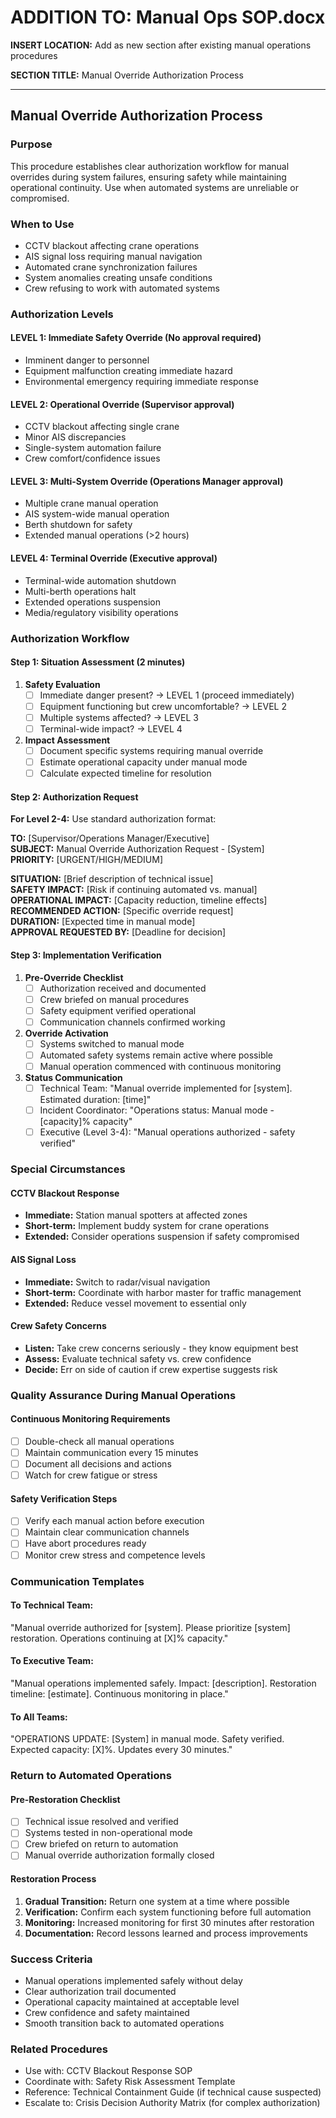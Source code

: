 # ADDITION TO: Manual Ops SOP.docx

**INSERT LOCATION:** Add as new section after existing manual operations procedures

**SECTION TITLE:** Manual Override Authorization Process

---

## Manual Override Authorization Process

### Purpose
This procedure establishes clear authorization workflow for manual overrides during system failures, ensuring safety while maintaining operational continuity. Use when automated systems are unreliable or compromised.

### When to Use
- CCTV blackout affecting crane operations
- AIS signal loss requiring manual navigation
- Automated crane synchronization failures
- System anomalies creating unsafe conditions
- Crew refusing to work with automated systems

### Authorization Levels

#### LEVEL 1: Immediate Safety Override (No approval required)
- Imminent danger to personnel
- Equipment malfunction creating immediate hazard
- Environmental emergency requiring immediate response

#### LEVEL 2: Operational Override (Supervisor approval)
- CCTV blackout affecting single crane
- Minor AIS discrepancies
- Single-system automation failure
- Crew comfort/confidence issues

#### LEVEL 3: Multi-System Override (Operations Manager approval)
- Multiple crane manual operation
- AIS system-wide manual operation
- Berth shutdown for safety
- Extended manual operations (>2 hours)

#### LEVEL 4: Terminal Override (Executive approval)
- Terminal-wide automation shutdown
- Multi-berth operations halt
- Extended operations suspension
- Media/regulatory visibility operations

### Authorization Workflow

#### Step 1: Situation Assessment (2 minutes)
1. **Safety Evaluation**
   - [ ] Immediate danger present? → LEVEL 1 (proceed immediately)
   - [ ] Equipment functioning but crew uncomfortable? → LEVEL 2
   - [ ] Multiple systems affected? → LEVEL 3
   - [ ] Terminal-wide impact? → LEVEL 4

2. **Impact Assessment**
   - [ ] Document specific systems requiring manual override
   - [ ] Estimate operational capacity under manual mode
   - [ ] Calculate expected timeline for resolution

#### Step 2: Authorization Request
**For Level 2-4:** Use standard authorization format:

**TO:** [Supervisor/Operations Manager/Executive]  
**SUBJECT:** Manual Override Authorization Request - [System]  
**PRIORITY:** [URGENT/HIGH/MEDIUM]

**SITUATION:** [Brief description of technical issue]  
**SAFETY IMPACT:** [Risk if continuing automated vs. manual]  
**OPERATIONAL IMPACT:** [Capacity reduction, timeline effects]  
**RECOMMENDED ACTION:** [Specific override request]  
**DURATION:** [Expected time in manual mode]  
**APPROVAL REQUESTED BY:** [Deadline for decision]

#### Step 3: Implementation Verification
1. **Pre-Override Checklist**
   - [ ] Authorization received and documented
   - [ ] Crew briefed on manual procedures
   - [ ] Safety equipment verified operational
   - [ ] Communication channels confirmed working

2. **Override Activation**
   - [ ] Systems switched to manual mode
   - [ ] Automated safety systems remain active where possible
   - [ ] Manual operation commenced with continuous monitoring

3. **Status Communication**
   - [ ] Technical Team: "Manual override implemented for [system]. Estimated duration: [time]"
   - [ ] Incident Coordinator: "Operations status: Manual mode - [capacity]% capacity"
   - [ ] Executive (Level 3-4): "Manual operations authorized - safety verified"

### Special Circumstances

#### CCTV Blackout Response
- **Immediate:** Station manual spotters at affected zones
- **Short-term:** Implement buddy system for crane operations
- **Extended:** Consider operations suspension if safety compromised

#### AIS Signal Loss
- **Immediate:** Switch to radar/visual navigation
- **Short-term:** Coordinate with harbor master for traffic management
- **Extended:** Reduce vessel movement to essential only

#### Crew Safety Concerns
- **Listen:** Take crew concerns seriously - they know equipment best
- **Assess:** Evaluate technical safety vs. crew confidence
- **Decide:** Err on side of caution if crew expertise suggests risk

### Quality Assurance During Manual Operations

#### Continuous Monitoring Requirements
- [ ] Double-check all manual operations
- [ ] Maintain communication every 15 minutes
- [ ] Document all decisions and actions
- [ ] Watch for crew fatigue or stress

#### Safety Verification Steps
- [ ] Verify each manual action before execution
- [ ] Maintain clear communication channels
- [ ] Have abort procedures ready
- [ ] Monitor crew stress and competence levels

### Communication Templates

#### To Technical Team:
"Manual override authorized for [system]. Please prioritize [system] restoration. Operations continuing at [X]% capacity."

#### To Executive Team:
"Manual operations implemented safely. Impact: [description]. Restoration timeline: [estimate]. Continuous monitoring in place."

#### To All Teams:
"OPERATIONS UPDATE: [System] in manual mode. Safety verified. Expected capacity: [X]%. Updates every 30 minutes."

### Return to Automated Operations

#### Pre-Restoration Checklist
- [ ] Technical issue resolved and verified
- [ ] Systems tested in non-operational mode
- [ ] Crew briefed on return to automation
- [ ] Manual override authorization formally closed

#### Restoration Process
1. **Gradual Transition:** Return one system at a time where possible
2. **Verification:** Confirm each system functioning before full automation
3. **Monitoring:** Increased monitoring for first 30 minutes after restoration
4. **Documentation:** Record lessons learned and process improvements

### Success Criteria
- Manual operations implemented safely without delay
- Clear authorization trail documented
- Operational capacity maintained at acceptable level
- Crew confidence and safety maintained
- Smooth transition back to automated operations

### Related Procedures
- Use with: CCTV Blackout Response SOP
- Coordinate with: Safety Risk Assessment Template
- Reference: Technical Containment Guide (if technical cause suspected)
- Escalate to: Crisis Decision Authority Matrix (for complex authorization)